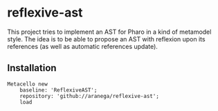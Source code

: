 # reflexive-ast

This project tries to implement an AST for Pharo in a kind of metamodel style. The idea is to be able to propose an AST with reflexion upon its references (as well as automatic references update).

## Installation

```smalltalk
Metacello new
	baseline: 'ReflexiveAST';
	repository: 'github://aranega/reflexive-ast';
	load
```
